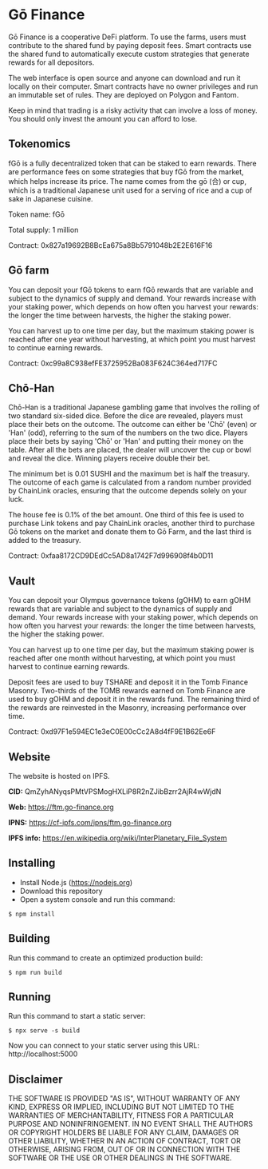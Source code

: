 # Gō Finance

Gō Finance is a cooperative DeFi platform. To use the farms, users must contribute to the shared fund by paying deposit fees. Smart contracts use the shared fund to automatically execute custom strategies that generate rewards for all depositors.

The web interface is open source and anyone can download and run it locally on their computer. Smart contracts have no owner privileges and run an immutable set of rules. They are deployed on Polygon and Fantom.

Keep in mind that trading is a risky activity that can involve a loss of money. You should only invest the amount you can afford to lose.

## Tokenomics

fGō is a fully decentralized token that can be staked to earn rewards. There are performance fees on some strategies that buy fGō from the market, which helps increase its price. The name comes from the gō (合) or cup, which is a traditional Japanese unit used for a serving of rice and a cup of sake in Japanese cuisine.

Token name: fGō

Total supply: 1 million

Contract: 0x827a19692B8BcEa675a8Bb5791048b2E2E616F16

## Gō farm

You can deposit your fGō tokens to earn fGō rewards that are variable and subject to the dynamics of supply and demand. Your rewards increase with your staking power, which depends on how often you harvest your rewards: the longer the time between harvests, the higher the staking power.

You can harvest up to one time per day, but the maximum staking power is reached after one year without harvesting, at which point you must harvest to continue earning rewards.

Contract: 0xc99a8C938efFE3725952Ba083F624C364ed717FC

## Chō-Han

Chō-Han is a traditional Japanese gambling game that involves the rolling of two standard six-sided dice. Before the dice are revealed, players must place their bets on the outcome. The outcome can either be 'Chō' (even) or 'Han' (odd), referring to the sum of the numbers on the two dice. Players place their bets by saying 'Chō' or 'Han' and putting their money on the table. After all the bets are placed, the dealer will uncover the cup or bowl and reveal the dice. Winning players receive double their bet.
				
The minimum bet is 0.01 SUSHI and the maximum bet is half the treasury. The outcome of each game is calculated from a random number provided by ChainLink oracles, ensuring that the outcome depends solely on your luck.
				
The house fee is 0.1% of the bet amount. One third of this fee is used to purchase Link tokens and pay ChainLink oracles, another third to purchase Gō tokens on the market and donate them to Gō Farm, and the last third is added to the treasury.
          		
Contract: 0xfaa8172CD9DEdCc5AD8a1742F7d996908f4b0D11

## Vault

You can deposit your Olympus governance tokens (gOHM) to earn gOHM rewards that are variable and subject to the dynamics of supply and demand. Your rewards increase with your staking power, which depends on how often you harvest your rewards: the longer the time between harvests, the higher the staking power.

You can harvest up to one time per day, but the maximum staking power is reached after one month without harvesting, at which point you must harvest to continue earning rewards.

Deposit fees are used to buy TSHARE and deposit it in the Tomb Finance Masonry. Two-thirds of the TOMB rewards earned on Tomb Finance are used to buy gOHM and deposit it in the rewards fund. The remaining third of the rewards are reinvested in the Masonry, increasing performance over time.

Contract: 0xd97F1e594EC1e3eC0E00cCc2A8d4fF9E1B62Ee6F

## Website

The website is hosted on IPFS.

**CID:** QmZyhANyqsPMtVPSMogHXLiP8R2nZJibBzrr2AjR4wWjdN

**Web:** https://ftm.go-finance.org

**IPNS:** https://cf-ipfs.com/ipns/ftm.go-finance.org

**IPFS info:** https://en.wikipedia.org/wiki/InterPlanetary_File_System

## Installing

- Install Node.js (https://nodejs.org) 
- Download this repository
- Open a system console and run this command:

```
$ npm install
```

## Building

Run this command to create an optimized production build:

```
$ npm run build
```

## Running

Run this command to start a static server:

```
$ npx serve -s build
```

Now you can connect to your static server using this URL: http://localhost:5000

## Disclaimer

THE SOFTWARE IS PROVIDED "AS IS", WITHOUT WARRANTY OF ANY KIND, EXPRESS OR IMPLIED, INCLUDING BUT NOT LIMITED TO THE WARRANTIES OF MERCHANTABILITY, FITNESS FOR A PARTICULAR PURPOSE AND NONINFRINGEMENT. IN NO EVENT SHALL THE AUTHORS OR COPYRIGHT HOLDERS BE LIABLE FOR ANY CLAIM, DAMAGES OR OTHER LIABILITY, WHETHER IN AN ACTION OF CONTRACT, TORT OR OTHERWISE, ARISING FROM, OUT OF OR IN CONNECTION WITH THE SOFTWARE OR THE USE OR OTHER DEALINGS IN THE SOFTWARE.

